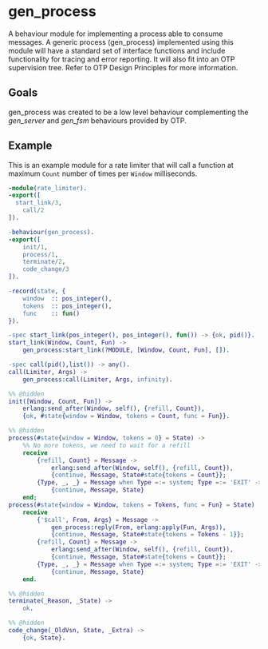 gen_process
===========

A behaviour module for implementing a process able to consume messages. A generic process (gen_process) implemented using this module will have a standard set of interface functions and include functionality for tracing and error reporting. It will also fit into an OTP supervision tree. Refer to OTP Design Principles for more information.

Goals
-----

gen_process was created to be a low level behaviour complementing the *gen_server* and *gen_fsm* behaviours provided by OTP.

Example
-------
This is an example module for a rate limiter that will call a function at maximum ```Count``` number of times per ```Window``` milliseconds.

```erlang
-module(rate_limiter).
-export([
  start_link/3,
	call/2
]).

-behaviour(gen_process).
-export([
	init/1,
	process/1,
	terminate/2,
	code_change/3
]).

-record(state, {
	window  :: pos_integer(),
	tokens  :: pos_integer(),
	func    :: fun()
}).

-spec start_link(pos_integer(), pos_integer(), fun()) -> {ok, pid()}.
start_link(Window, Count, Fun) ->
	gen_process:start_link(?MODULE, [Window, Count, Fun], []).

-spec call(pid(),list()) -> any().
call(Limiter, Args) ->
	gen_process:call(Limiter, Args, infinity).

%% @hidden
init([Window, Count, Fun]) ->
	erlang:send_after(Window, self(), {refill, Count}),
	{ok, #state{window = Window, tokens = Count, func = Fun}}.

%% @hidden
process(#state{window = Window, tokens = 0} = State) ->
	%% No more tokens, we need to wait for a refill
	receive
		{refill, Count} = Message ->
			erlang:send_after(Window, self(), {refill, Count}),
			{continue, Message, State#state{tokens = Count}};
		{Type, _, _} = Message when Type =:= system; Type =:= 'EXIT' ->
			{continue, Message, State}
	end;
process(#state{window = Window, tokens = Tokens, func = Fun} = State) ->
	receive
		{'$call', From, Args} = Message ->
			gen_process:reply(From, erlang:apply(Fun, Args)),
			{continue, Message, State#state{tokens = Tokens - 1}};
		{refill, Count} = Message ->
			erlang:send_after(Window, self(), {refill, Count}),
			{continue, Message, State#state{tokens = Count}};
		{Type, _, _} = Message when Type =:= system; Type =:= 'EXIT' ->
			{continue, Message, State}
	end.

%% @hidden
terminate(_Reason, _State) ->
	ok.

%% @hidden
code_change(_OldVsn, State, _Extra) ->
	{ok, State}.
```
